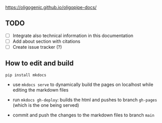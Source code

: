 https://oligogenic.github.io/oligopipe-docs/

## TODO
- [ ] Integrate also technical information in this documentation 
- [ ] Add about section with citations
- [ ] Create issue tracker (?)

## How to edit and build

```
pip install mkdocs
```
* use `mkdocs serve` to dynamically build the pages on localhost while editing the markdown files

* run `mkdocs gh-deploy`: builds the html and pushes to branch `gh-pages` (which is the one being served)

* commit and push the changes to the markdown files to branch `main`